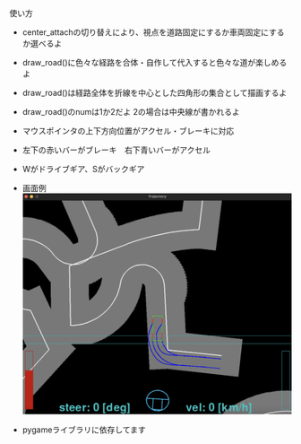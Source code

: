 使い方
- center_attachの切り替えにより、視点を道路固定にするか車両固定にするか選べるよ
- draw_road()に色々な経路を合体・自作して代入すると色々な道が楽しめるよ
- draw_road()は経路全体を折線を中心とした四角形の集合として描画するよ
- draw_road()のnumは1か2だよ 2の場合は中央線が書かれるよ
- マウスポインタの上下方向位置がアクセル・ブレーキに対応
- 左下の赤いバーがブレーキ　右下青いバーがアクセル
- Wがドライブギア、Sがバックギア

- 画面例
![](sample3.png)

- pygameライブラリに依存してます